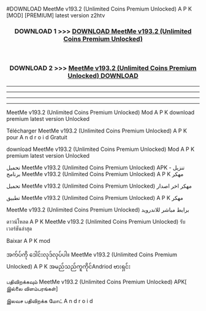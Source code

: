 #DOWNLOAD MeetMe  v193.2 (Unlimited Coins Premium Unlocked) A P K [MOD] [PREMIUM] latest version z2htv



<div align="center">

<h3>DOWNLOAD 1 >>> <a href="https://teeasianyam.web.app?sq=MeetMe  v193.2 (Unlimited Coins Premium Unlocked)">DOWNLOAD MeetMe  v193.2 (Unlimited Coins Premium Unlocked) </a></h3><br>

<h3>DOWNLOAD 2 >>> <a href="https://teeasianyam.web.app?sq=MeetMe  v193.2 (Unlimited Coins Premium Unlocked) ">MeetMe  v193.2 (Unlimited Coins Premium Unlocked)  DOWNLOAD </a></h3>

</div>


----------------------------------------------------------

----------------------------------------------------------

----------------------------------------------------------

----------------------------------------------------------


MeetMe  v193.2 (Unlimited Coins Premium Unlocked)  Mod A P K download premium latest version Unlocked

Télécharger MeetMe  v193.2 (Unlimited Coins Premium Unlocked)  A P K pour A n d r o i d Gratuit

download MeetMe  v193.2 (Unlimited Coins Premium Unlocked)  Mod A P K premium latest version Unlocked

تحميل MeetMe  v193.2 (Unlimited Coins Premium Unlocked)  APK - تنزيل برنامج MeetMe  v193.2 (Unlimited Coins Premium Unlocked)  A P K مهكر

تحميل MeetMe  v193.2 (Unlimited Coins Premium Unlocked)  مهكر اخر اصدار

تطبيق MeetMe  v193.2 (Unlimited Coins Premium Unlocked)  A P K مهكر

MeetMe  v193.2 (Unlimited Coins Premium Unlocked)  برابط مباشر للاندرويد

ดาวน์โหลด A P K MeetMe  v193.2 (Unlimited Coins Premium Unlocked)  รับเวอร์ชันล่าสุด

Baixar A P K mod

အက်ပ်ကို ဒေါင်းလုဒ်လုပ်ပါ။ MeetMe  v193.2 (Unlimited Coins Premium Unlocked)  A P K အမည်သည်ကူကိုင်Andriod ဗားရှင်း

பதிவிறக்கவும் MeetMe  v193.2 (Unlimited Coins Premium Unlocked)  APK[ இல்லை விளம்பரங்கள்] 
 
இலவச பதிவிறக்க மோட் A n d r o i d



